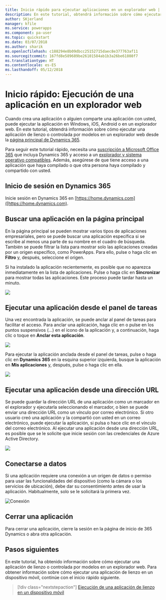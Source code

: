```yaml
---
title: Inicio rápido para ejecutar aplicaciones en un explorador web | Microsoft Docs
description: En este tutorial, obtendrá información sobre cómo ejecutar aplicaciones en un explorador web
author: SKjerland
manager: kfile
ms.service: powerapps
ms.component: pa-user
ms.topic: quickstart
ms.date: 03/07/2018
ms.author: sharik
ms.openlocfilehash: c188294e8b09dbcc25152715daec8e377763af11
ms.sourcegitcommit: 167fd8e589689be26101584ab1b3a26be61808f7
ms.translationtype: HT
ms.contentlocale: es-ES
ms.lasthandoff: 05/12/2018
---
```

# <a name="quickstart-run-an-app-in-a-web-browser"></a>Inicio rápido: Ejecución de una aplicación en un explorador web
Cuando crea una aplicación o alguien comparte una aplicación con usted, puede ejecutar la aplicación en Windows, iOS, Android o en un explorador web. En este tutorial, obtendrá información sobre cómo ejecutar una aplicación de lienzo o controlada por modelos en un explorador web desde la [página principal de Dynamics 365](https://home.dynamics.com).

Para seguir este tutorial rápido, necesita una [suscripción a Microsoft Office 365](https://signup.microsoft.com/Signup?OfferId=467eab54-127b-42d3-b046-3844b860bebf&dl=O365_BUSINESS_PREMIUM&ali=1) que incluya Dynamics 365 y acceso a un [explorador y sistema operativo compatibles](../maker/canvas-apps/limits-and-config.md). Además, asegúrese de que tiene acceso a una aplicación que haya compilado o que otra persona haya compilado y compartido con usted.

## <a name="sign-in-to-dynamics-365"></a>Inicio de sesión en Dynamics 365
Inicie sesión en Dynamics 365 en [https://home.dynamics.com]([https://home.dynamics.com).

## <a name="find-an-app-on-the-home-page"></a>Buscar una aplicación en la página principal
En la página principal se pueden mostrar varios tipos de aplicaciones empresariales, pero se puede buscar una aplicación específica si se escribe al menos una parte de su nombre en el cuadro de búsqueda. También se puede filtrar la lista para mostrar solo las aplicaciones creadas por un origen específico, como PowerApps. Para ello, pulse o haga clic en **Filtro** y, después, seleccione el origen.

Si ha instalado la aplicación recientemente, es posible que no aparezca inmediatamente en la lista de aplicaciones. Pulse o haga clic en **Sincronizar** para mostrar todas las aplicaciones. Este proceso puede tardar hasta un minuto.

![](./media/run-app-browser/dynamics-365-home.png)

## <a name="run-an-app-from-the-task-pane"></a>Ejecutar una aplicación desde el panel de tareas
Una vez encontrada la aplicación, se puede anclar al panel de tareas para facilitar el acceso. Para anclar una aplicación, haga clic en o pulse en los puntos suspensivos (...) en el icono de la aplicación y, a continuación, haga clic o toque en **Anclar esta aplicación**.

![](./media/run-app-browser/homepage-pin.png)

Para ejecutar la aplicación anclada desde el panel de tareas, pulse o haga clic en **Dynamics 365** en la esquina superior izquierda, busque la aplicación en **Mis aplicaciones** y, después, pulse o haga clic en ella.

![](./media/run-app-browser/taskpane.png)

## <a name="run-an-app-from-a-url"></a>Ejecutar una aplicación desde una dirección URL
Se puede guardar la dirección URL de una aplicación como un marcador en el explorador y ejecutarla seleccionando el marcador, o bien se puede enviar una dirección URL como un vínculo por correo electrónico. Si otro usuario creó una aplicación y la compartió con usted en un correo electrónico, puede ejecutar la aplicación, si pulsa o hace clic en el vínculo del correo electrónico. Al ejecutar una aplicación desde una dirección URL, es posible que se le solicite que inicie sesión con las credenciales de Azure Active Directory.

![](./media/run-app-browser/web-login.png)

## <a name="connect-to-data"></a>Conectarse a datos
Si una aplicación requiere una conexión a un origen de datos o permiso para usar las funcionalidades del dispositivo (como la cámara o los servicios de ubicación), debe dar su consentimiento antes de usar la aplicación. Habitualmente, solo se le solicitará la primera vez.

![Conexión](./media/run-app-browser/app-connection.png)

## <a name="close-an-app"></a>Cerrar una aplicación
Para cerrar una aplicación, cierre la sesión en la página de inicio de 365 Dynamics o abra otra aplicación.

## <a name="next-steps"></a>Pasos siguientes
En este tutorial, ha obtenido información sobre cómo ejecutar una aplicación de lienzo o controlada por modelos en un explorador web. Para obtener información sobre cómo ejecutar una aplicación de lienzo en un dispositivo móvil, continúe con el inicio rápido siguiente.

> [!div class="nextstepaction"]
> [Ejecución de una aplicación de lienzo en un dispositivo móvil](run-app-client.md)
